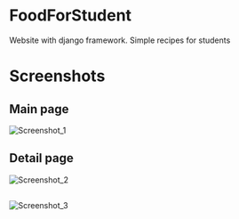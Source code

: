 # FoodForStudent
Website with django framework. Simple recipes for students

# Screenshots

## Main page
![Screenshot_1](https://user-images.githubusercontent.com/58889568/132396766-c2ce8125-89d6-4571-bed7-615e5c22a5a6.png)
## Detail page
![Screenshot_2](https://user-images.githubusercontent.com/58889568/132396786-d87c87d1-1bf9-4493-baf3-f8e7ed029c0f.png)
## 
![Screenshot_3](https://user-images.githubusercontent.com/58889568/132396789-f56d0f04-0264-4134-ad59-1b082ae91bda.png)

